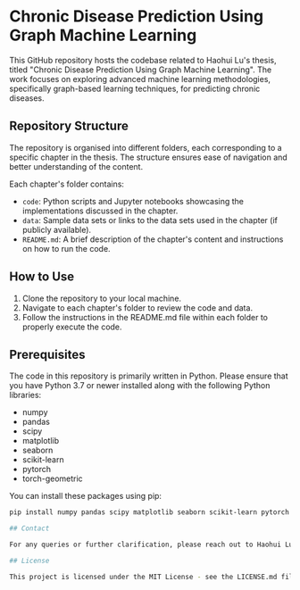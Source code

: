 # Chronic Disease Prediction Using Graph Machine Learning

This GitHub repository hosts the codebase related to Haohui Lu's thesis, titled "Chronic Disease Prediction Using Graph Machine Learning". The work focuses on exploring advanced machine learning methodologies, specifically graph-based learning techniques, for predicting chronic diseases.

## Repository Structure

The repository is organised into different folders, each corresponding to a specific chapter in the thesis. The structure ensures ease of navigation and better understanding of the content.

Each chapter's folder contains:
- `code`: Python scripts and Jupyter notebooks showcasing the implementations discussed in the chapter.
- `data`: Sample data sets or links to the data sets used in the chapter (if publicly available).
- `README.md`: A brief description of the chapter's content and instructions on how to run the code.

## How to Use

1. Clone the repository to your local machine.
2. Navigate to each chapter's folder to review the code and data.
3. Follow the instructions in the README.md file within each folder to properly execute the code.

## Prerequisites

The code in this repository is primarily written in Python. Please ensure that you have Python 3.7 or newer installed along with the following Python libraries:

- numpy
- pandas
- scipy
- matplotlib
- seaborn
- scikit-learn
- pytorch
- torch-geometric

You can install these packages using pip:

```bash
pip install numpy pandas scipy matplotlib seaborn scikit-learn pytorch torch-geometric

## Contact

For any queries or further clarification, please reach out to Haohui Lu at haohui.lu@sydney.edu.au.

## License

This project is licensed under the MIT License - see the LICENSE.md file for details.
